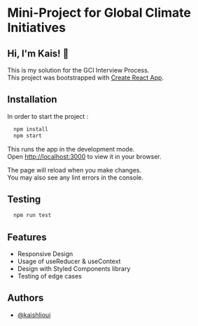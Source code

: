 # Mini-Project for Global Climate Initiatives

## Hi, I'm Kais! 👋

This is my solution for the GCI Interview Process.\
This project was bootstrapped with [Create React App](https://github.com/facebook/create-react-app).

## Installation

In order to start the project :

```bash
  npm install
  npm start
```

This runs the app in the development mode.\
Open [http://localhost:3000](http://localhost:3000) to view it in your browser.

The page will reload when you make changes.\
You may also see any lint errors in the console.

## Testing

```bash
  npm run test
```
## Features

- Responsive Design
- Usage of useReducer & useContext
- Design with Styled Components library
- Testing of edge cases

## Authors

- [@kaishlioui](https://github.com/kaishlioui)

